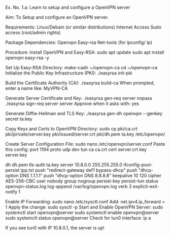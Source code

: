 Ex. No. 1.a: Learn to setup and configure a OpenVPN server

Aim: To Setup and configure an OpenVPN server.

Requirements:
Linux/Debain (or similar distributions)
Internet Access
Sudo access (root/admin rights)

Package Dependencies:
Openvpn
Easy-rsa
Net-tools (for ipconfig/ ip)

Procedure:
Install OpenVPN and Easy-RSA:
sudo apt update
sudo apt install openvpn easy-rsa -y


Set Up Easy-RSA Directory:
make-cadir ~/openvpn-ca cd ~/openvpn-ca
Initialize the Public Key Infrastructure (PKI):
./easyrsa init-pki



Build the Certificate Authority (CA):
./easyrsa build-ca
When prompted, enter a name like: MyVPN-CA



Generate Server Certificate and Key:
./easyrsa gen-req server nopass
./easyrsa sign-req server server
Approve when it asks with: yes


Generate Diffie-Hellman and TLS Key:
./easyrsa gen-dh
openvpn --genkey secret ta.key


Copy Keys and Certs to OpenVPN Directory:
sudo cp pki/ca.crt pki/private/server.key pki/issued/server.crt pki/dh.pem ta.key /etc/openvpn/

Create Server Configuration File:
sudo nano /etc/openvpn/server.conf
Paste this config: port 1194
proto udp dev tun
ca ca.crt
cert server.crt key server.key

dh dh.pem
tls-auth ta.key 
server 10.8.0.0 255.255.255.0
ifconfig-pool-persist ipp.txt
push "redirect-gateway def1 bypass-dhcp" push "dhcp-option DNS 1.1.1.1"
push "dhcp-option DNS 8.8.8.8"
keepalive 10 120 cipher AES-256-CBC user nobody
group nogroup persist-key persist-tun
status openvpn-status.log
log-append /var/log/openvpn.log verb 3
explicit-exit-notify 1

Enable IP Forwarding:
sudo nano /etc/sysctl.conf
Add:
net.ipv4.ip_forward = 1
Apply the change:
sudo sysctl -p
Start and Enable OpenVPN Server:
sudo systemctl start openvpn@server sudo systemctl enable openvpn@server sudo systemctl status openvpn@server
Check for tun0 interface: ip a

If you see tun0 with IP 10.8.0.1, the server is up!
